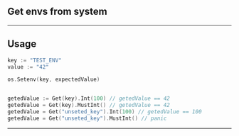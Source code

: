Get envs from system
---
---

Usage
---

```go
key := "TEST_ENV"
value := "42"

os.Setenv(key, expectedValue)


getedValue := Get(key).Int(100) // getedValue == 42
getedValue = Get(key).MustInt() // getedValue == 42
getedValue = Get("unseted_key").Int(100) // getedValue == 100
getedValue = Get("unseted_key").MustInt() // panic
```

---